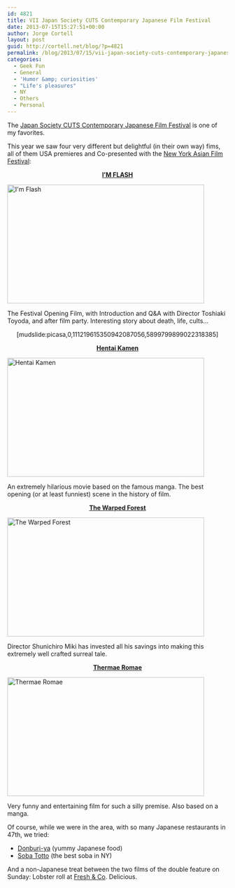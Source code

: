 ```yaml
---
id: 4821
title: VII Japan Society CUTS Contemporary Japanese Film Festival
date: 2013-07-15T15:27:51+00:00
author: Jorge Cortell
layout: post
guid: http://cortell.net/blog/?p=4821
permalink: /blog/2013/07/15/vii-japan-society-cuts-contemporary-japanese-film-festival/
categories:
  - Geek Fun
  - General
  - 'Humor &amp; curiosities'
  - "Life's pleasures"
  - NY
  - Others
  - Personal
---
```

The <a title="http://www.japansociety.org/japan-cuts-2013" href="http://www.japansociety.org/japan-cuts-2013" target="_blank">Japan Society CUTS Contemporary Japanese Film Festival</a> is one of my favorites.

This year we saw four very different but delightful (in their own way) fims, all of them USA premieres and Co-presented with the <a title="http://subwaycinema.com/nyaff13/" href="http://subwaycinema.com/nyaff13/" target="_blank">New York Asian Film Festival</a>:

<p style="text-align: center">
  <a title="http://www.japansociety.org/event/im-flash" href="http://www.japansociety.org/event/im-flash" target="_blank"><strong>I&#8217;M FLASH</strong></a>
</p>

<img class="aligncenter" alt="I'm Flash" src="http://www.japansociety.org/resources/legacy/event/Website_large_flash.jpg" width="450" height="271" />

The Festival Opening Film, with Introduction and Q&A with Director Toshiaki Toyoda, and after film party. Interesting story about death, life, cults&#8230;

<p style="text-align: center">
  [mudslide:picasa,0,111219615350942087056,5899799899022318385]
</p>

<p style="text-align: center">
</p>

<p style="text-align: center">
  <a title="http://www.japansociety.org/event/hentai-kamen-forbidden-super-hero" href="http://www.japansociety.org/event/hentai-kamen-forbidden-super-hero" target="_blank"><strong>Hentai Kamen</strong></a>
</p>

<img class="aligncenter" alt="Hentai Kamen" src="http://www.japansociety.org/resources/legacy/event/Website_large_hentai.jpg" width="450" height="271" />

<p style="text-align: left">
  An extremely hilarious movie based on the famous manga. The best opening (or at least funniest) scene in the history of film.
</p>

<p style="text-align: center">
</p>

<p style="text-align: center">
  <a title="http://www.japansociety.org/event/the-warped-forest" href="http://www.japansociety.org/event/the-warped-forest" target="_blank"><strong>The Warped Forest</strong></a>
</p>

<img class="aligncenter" alt="The Warped Forest" src="http://www.japansociety.org/resources/legacy/event/Website_large_warped.jpg" width="450" height="271" />

<p style="text-align: left">
  Director Shunichiro Miki has invested all his savings into making this extremely well crafted surreal tale.
</p>

<p style="text-align: center">
</p>

<p style="text-align: center">
  <strong><a title="http://www.japansociety.org/event/thermae-romae-1" href="http://www.japansociety.org/event/thermae-romae-1" target="_blank">Thermae Romae</a></strong>
</p>

<img class="aligncenter" alt="Thermae Romae" src="http://www.japansociety.org/resources/legacy/event/Website_large_romae.jpg" width="450" height="271" />

<p style="text-align: left">
  Very funny and entertaining film for such a silly premise. Also based on a manga.
</p>

<p style="text-align: center">
</p>

Of course, while we were in the area, with so many Japanese restaurants in 47th, we tried:

  * <a title="http://donburiyanyc.com" href="http://donburiyanyc.com" target="_blank">Donburi-ya</a> (yummy Japanese food)
  * <a title="http://www.sobatotto.com" href="http://www.sobatotto.com" target="_blank">Soba Totto</a> (the best soba in NY)

And a non-Japanese treat between the two films of the double feature on Sunday: Lobster roll at <a title="http://www.freshandconyc.com" href="http://www.freshandconyc.com" target="_blank">Fresh & Co</a>. Delicious.